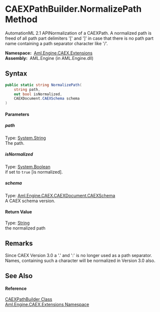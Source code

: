 CAEXPathBuilder.NormalizePath Method
====================================
AutomationML 2.1 APINormalization of a CAEXPath. A normalized path is freed of all path part delimiters '[' and ']' in case that there is no path part name containing a path separator character like '/'.

  **Namespace:**  [Aml.Engine.CAEX.Extensions][1]  
  **Assembly:**  AML.Engine (in AML.Engine.dll)

Syntax
------

```csharp
public static string NormalizePath(
	string path,
	out bool isNormalized,
	CAEXDocument.CAEXSchema schema
)
```

#### Parameters

##### *path*
Type: [System.String][2]  
The path.

##### *isNormalized*
Type: [System.Boolean][3]  
if set to `true` [is normalized].

##### *schema*
Type: [Aml.Engine.CAEX.CAEXDocument.CAEXSchema][4]  
A CAEX schema version.

#### Return Value
Type: [String][2]  
 the normalized path 

Remarks
-------
 Since CAEX Version 3.0 a '.' and ':' is no longer used as a path separator. Names, containing such a character will be normalized in Version 3.0 also. 

See Also
--------

#### Reference
[CAEXPathBuilder Class][5]  
[Aml.Engine.CAEX.Extensions Namespace][1]  

[1]: ../README.md
[2]: https://docs.microsoft.com/dotnet/api/system.string
[3]: https://docs.microsoft.com/dotnet/api/system.boolean
[4]: ../../Aml.Engine.CAEX/CAEXDocument_CAEXSchema/README.md
[5]: README.md
[6]: https://www.automationml.org
[7]: ../../icons/logoShade.png